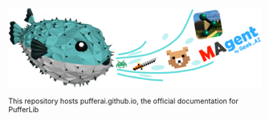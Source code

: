 ![](https://raw.githubusercontent.com/PufferAI/pufferai.github.io/main/docs/source/resource/header.png)

This repository hosts pufferai.github.io, the official documentation for PufferLib

